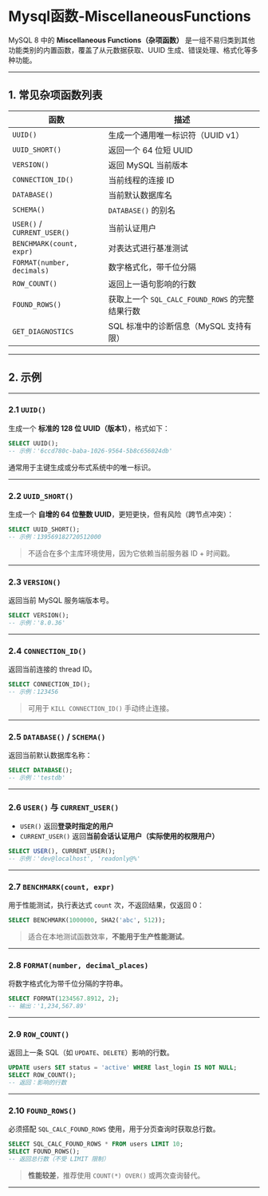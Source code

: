 # Mysql函数-MiscellaneousFunctions

MySQL 8 中的 **Miscellaneous Functions（杂项函数）** 是一组不易归类到其他功能类别的内置函数，覆盖了从元数据获取、UUID 生成、错误处理、格式化等多种功能。

---

## 1. 常见杂项函数列表

| 函数 | 描述 |
|------|------|
| `UUID()` | 生成一个通用唯一标识符（UUID v1） |
| `UUID_SHORT()` | 返回一个 64 位短 UUID |
| `VERSION()` | 返回 MySQL 当前版本 |
| `CONNECTION_ID()` | 当前线程的连接 ID |
| `DATABASE()` | 当前默认数据库名 |
| `SCHEMA()` | `DATABASE()` 的别名 |
| `USER()` / `CURRENT_USER()` | 当前认证用户 |
| `BENCHMARK(count, expr)` | 对表达式进行基准测试 |
| `FORMAT(number, decimals)` | 数字格式化，带千位分隔 |
| `ROW_COUNT()` | 返回上一语句影响的行数 |
| `FOUND_ROWS()` | 获取上一个 `SQL_CALC_FOUND_ROWS` 的完整结果行数 |
| `GET_DIAGNOSTICS` | SQL 标准中的诊断信息（MySQL 支持有限） |

---

## 2. 示例

---

### 2.1 `UUID()`

生成一个 **标准的 128 位 UUID（版本1）**，格式如下：

```sql
SELECT UUID(); 
-- 示例：'6ccd780c-baba-1026-9564-5b8c656024db'
```

通常用于主键生成或分布式系统中的唯一标识。

---

### 2.2 `UUID_SHORT()`

生成一个 **自增的 64 位整数 UUID**，更短更快，但有风险（跨节点冲突）：

```sql
SELECT UUID_SHORT(); 
-- 示例：139569182720512000
```

> 不适合在多个主库环境使用，因为它依赖当前服务器 ID + 时间戳。

---

### 2.3 `VERSION()`

返回当前 MySQL 服务端版本号。

```sql
SELECT VERSION(); 
-- 示例：'8.0.36'
```

---

### 2.4 `CONNECTION_ID()`

返回当前连接的 thread ID。

```sql
SELECT CONNECTION_ID(); 
-- 示例：123456
```

> 可用于 `KILL CONNECTION_ID()` 手动终止连接。

---

### 2.5 `DATABASE()` / `SCHEMA()`

返回当前默认数据库名称：

```sql
SELECT DATABASE(); 
-- 示例：'testdb'
```

---

### 2.6 `USER()` 与 `CURRENT_USER()`

- `USER()` 返回**登录时指定的用户**
- `CURRENT_USER()` 返回**当前会话认证用户（实际使用的权限用户）**

```sql
SELECT USER(), CURRENT_USER(); 
-- 示例：'dev@localhost', 'readonly@%' 
```

---

### 2.7 `BENCHMARK(count, expr)`

用于性能测试，执行表达式 `count` 次，不返回结果，仅返回 0：

```sql
SELECT BENCHMARK(1000000, SHA2('abc', 512));
```

> 适合在本地测试函数效率，**不能用于生产性能测试**。

---

### 2.8 `FORMAT(number, decimal_places)`

将数字格式化为带千位分隔的字符串。

```sql
SELECT FORMAT(1234567.8912, 2); 
-- 输出：'1,234,567.89'
```

---

### 2.9 `ROW_COUNT()`

返回上一条 SQL（如 `UPDATE`、`DELETE`）影响的行数。

```sql
UPDATE users SET status = 'active' WHERE last_login IS NOT NULL;
SELECT ROW_COUNT(); 
-- 返回：影响的行数
```

---

### 2.10 `FOUND_ROWS()`

必须搭配 `SQL_CALC_FOUND_ROWS` 使用，用于分页查询时获取总行数。

```sql
SELECT SQL_CALC_FOUND_ROWS * FROM users LIMIT 10;
SELECT FOUND_ROWS(); 
-- 返回总行数（不受 LIMIT 限制）
```

> **性能较差**，推荐使用 `COUNT(*) OVER()` 或两次查询替代。

---



